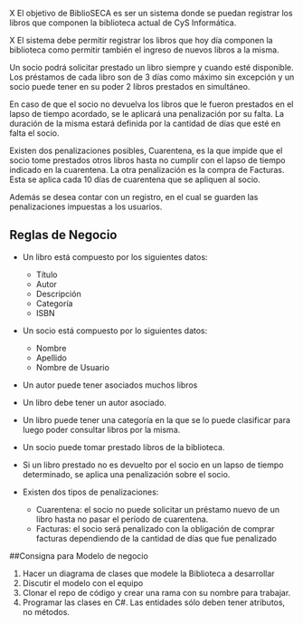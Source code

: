 X El objetivo de BiblioSECA es ser un sistema donde se puedan registrar los libros que componen la biblioteca actual de CyS Informática.

X El sistema debe permitir registrar los libros que hoy día componen la biblioteca como permitir también el ingreso de nuevos libros a la misma.

Un socio podrá solicitar prestado un libro siempre y cuando esté disponible. Los préstamos de cada libro son de 3 días como máximo sin excepción y un socio puede tener en su poder 2 libros prestados en simultáneo.

En caso de que el socio no devuelva los libros que le fueron prestados en el lapso de tiempo acordado, se le aplicará una penalización por su falta. La duración de la misma estará definida por la cantidad de días que esté en falta el socio. 

Existen dos penalizaciones posibles, Cuarentena, es la que impide que el socio tome prestados otros libros hasta no cumplir con el lapso de tiempo indicado en la cuarentena. La otra penalización es la compra de Facturas. Esta se aplica cada 10 días de cuarentena que se apliquen al socio.

Además se desea contar con un registro, en el cual se guarden las penalizaciones impuestas a los usuarios. 
## Reglas de Negocio
- Un libro está compuesto por los siguientes datos:
  - Título
  - Autor
  - Descripción
  - Categoría
  - ISBN

- Un socio está compuesto por lo siguientes datos:
  - Nombre
  - Apellido
  - Nombre de Usuario
- Un autor puede tener asociados muchos libros
- Un libro debe tener un autor asociado.
- Un libro puede tener una categoría en la que se lo puede clasificar para luego poder consultar libros por la misma.
- Un socio puede tomar prestado libros de la biblioteca.
- Si un libro prestado no es devuelto por el socio en un lapso de tiempo determinado, se aplica una penalización sobre el socio.
- Existen dos tipos de penalizaciones:
  - Cuarentena: el socio no puede solicitar un préstamo nuevo de un libro hasta no pasar el período de cuarentena.
  - Facturas: el socio será penalizado con la obligación de comprar facturas dependiendo de la cantidad de días que fue penalizado

##Consigna para Modelo de negocio

1. Hacer un diagrama de clases que modele la Biblioteca a desarrollar
2. Discutir el modelo con el equipo
3. Clonar el repo de código y crear una rama con su nombre para trabajar.
4. Programar las clases en C#. Las entidades sólo deben tener atributos, no métodos.
